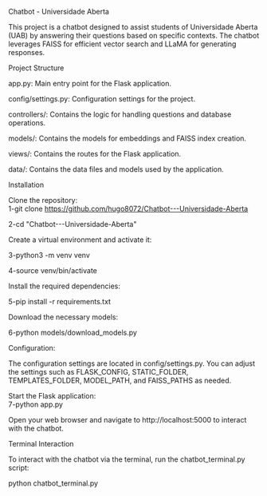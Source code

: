 Chatbot - Universidade Aberta

This project is a chatbot designed to assist students of Universidade Aberta (UAB) by answering their questions based on specific contexts. The chatbot leverages FAISS for efficient vector search and LLaMA for generating responses.


Project Structure

app.py: Main entry point for the Flask application.

config/settings.py: Configuration settings for the project.

controllers/: Contains the logic for handling questions and database operations.

models/: Contains the models for embeddings and FAISS index creation.

views/: Contains the routes for the Flask application.

data/: Contains the data files and models used by the application.


Installation

Clone the repository:  
1-git clone https://github.com/hugo8072/Chatbot---Universidade-Aberta

2-cd "Chatbot---Universidade-Aberta"

Create a virtual environment and activate it:  

3-python3 -m venv venv

4-source venv/bin/activate

Install the required dependencies: 

5-pip install -r requirements.txt

Download the necessary models:  

6-python models/download_models.py


Configuration:

The configuration settings are located in config/settings.py. You can adjust the settings such as FLASK_CONFIG, STATIC_FOLDER, TEMPLATES_FOLDER, MODEL_PATH, and FAISS_PATHS as needed.  


Start the Flask application:  
7-python app.py

Open your web browser and navigate to http://localhost:5000 to interact with the chatbot.  


Terminal Interaction

To interact with the chatbot via the terminal, run the chatbot_terminal.py script:

python chatbot_terminal.py
